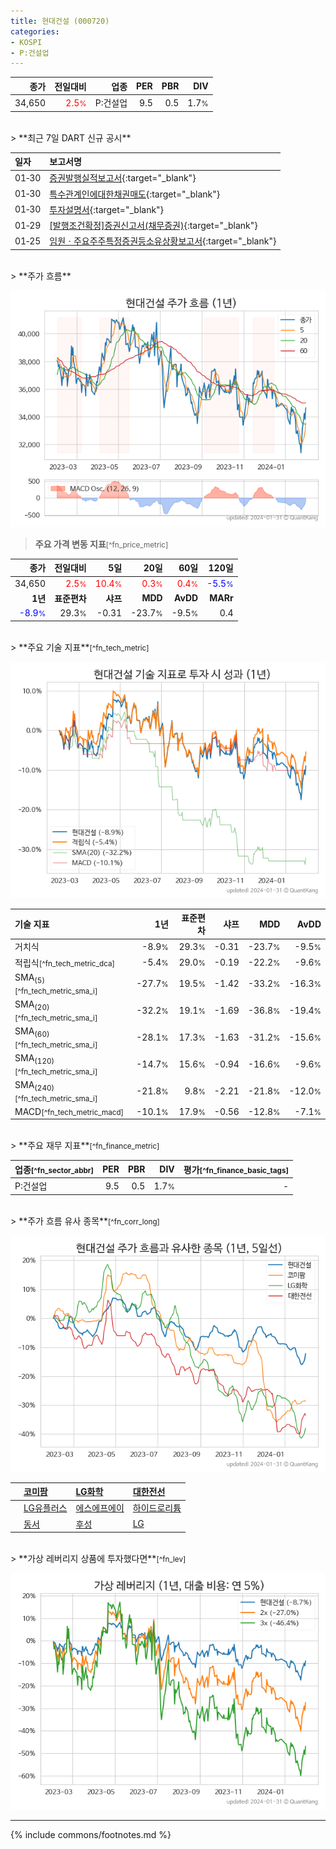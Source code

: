 ```yaml
---
title: 현대건설 (000720)
categories:
- KOSPI
- P:건설업
---
```

| **종가** | **전일대비** | **업종** | **PER** | **PBR** | **DIV** |
| -------: | -----------: | -------: | ------: | ------: | ------: |
| 34,650 | <span style="color: red">2.5<small>%</small></span> | P:건설업 | 9.5 | 0.5 | 1.7<small>%</small> |

<!-- more -->

<br>
> **최근 7일 DART 신규 공시**<a id="dart"></a>


| **일자** | **보고서명** |
| :--------- | :----------- |
| 01&#x2011;30 | [증권발행실적보고서](https://dart.fss.or.kr/dsaf001/main.do?rcpNo=20240130000280){:target="_blank"} |
| 01&#x2011;30 | [특수관계인에대한채권매도](https://dart.fss.or.kr/dsaf001/main.do?rcpNo=20240130000203){:target="_blank"} |
| 01&#x2011;30 | [투자설명서](https://dart.fss.or.kr/dsaf001/main.do?rcpNo=20240130000011){:target="_blank"} |
| 01&#x2011;29 | [[발행조건확정]증권신고서(채무증권)](https://dart.fss.or.kr/dsaf001/main.do?rcpNo=20240129000450){:target="_blank"} |
| 01&#x2011;25 | [임원ㆍ주요주주특정증권등소유상황보고서](https://dart.fss.or.kr/dsaf001/main.do?rcpNo=20240125000332){:target="_blank"} |

<br>
> **주가 흐름**<a id="price"></a>

![000720](/stock/images/000720.png)

> **주요 가격 변동 지표**<small>[^fn_price_metric]</small>

| **종가** | **전일대비** | **5일** | **20일** | **60일** | **120일** |
| -------: | -----------: | ------: | -------: | -------: | --------: |
| 34,650 | <span style="color: red">2.5<small>%</small></span> | <span style="color: red">10.4<small>%</small></span> | <span style="color: red">0.3<small>%</small></span> | <span style="color: red">0.4<small>%</small></span> | <span style="color: blue">-5.5<small>%</small></span> |
| **1년** | **표준편차** | **샤프** | **MDD** | **AvDD** | **MARr** |
| <span style="color: blue">-8.9<small>%</small></span> | 29.3<small>%</small> | -0.31 | -23.7<small>%</small> | -9.5<small>%</small> | 0.4 |

<br>
> **주요 기술 지표**<small>[^fn_tech_metric]</small>


![000720](/stock/images/000720_tech.png)

| **기술 지표** | **1년** | **표준편차** | **샤프** | **MDD** | **AvDD** |
| :------------ | ------: | -----------: | -------: | ------: | -------: |
| 거치식 | -8.9<small>%</small> | 29.3<small>%</small> | -0.31 | -23.7<small>%</small> | -9.5<small>%</small> |
| 적립식<small>[^fn_tech_metric_dca]</small> | -5.4<small>%</small> | 29.0<small>%</small> | -0.19 | -22.2<small>%</small> | -9.6<small>%</small> |
| SMA<sub>(5)</sub><small>[^fn_tech_metric_sma_i]</small> | -27.7<small>%</small> | 19.5<small>%</small> | -1.42 | -33.2<small>%</small> | -16.3<small>%</small> |
| SMA<sub>(20)</sub><small>[^fn_tech_metric_sma_i]</small> | -32.2<small>%</small> | 19.1<small>%</small> | -1.69 | -36.8<small>%</small> | -19.4<small>%</small> |
| SMA<sub>(60)</sub><small>[^fn_tech_metric_sma_i]</small> | -28.1<small>%</small> | 17.3<small>%</small> | -1.63 | -31.2<small>%</small> | -15.6<small>%</small> |
| SMA<sub>(120)</sub><small>[^fn_tech_metric_sma_i]</small> | -14.7<small>%</small> | 15.6<small>%</small> | -0.94 | -16.6<small>%</small> | -9.6<small>%</small> |
| SMA<sub>(240)</sub><small>[^fn_tech_metric_sma_i]</small> | -21.8<small>%</small> | 9.8<small>%</small> | -2.21 | -21.8<small>%</small> | -12.0<small>%</small> |
| MACD<small>[^fn_tech_metric_macd]</small> | -10.1<small>%</small> | 17.9<small>%</small> | -0.56 | -12.8<small>%</small> | -7.1<small>%</small> |

<br>
> **주요 재무 지표**<small>[^fn_finance_metric]</small>

| **업종**<small>[^fn_sector_abbr]</small> | **PER** | **PBR** | **DIV** | **평가**<small>[^fn_finance_basic_tags]</small> |
| :--------------------------------------- | ------: | ------: | ------: | ----------------------------------------------: |
| P:건설업 | 9.5 | 0.5 | 1.7<small>%</small> | - |

<br>
> **주가 흐름 유사 종목**<a id="corr"></a><small>[^fn_corr_long]</small>

![000720](/stock/images/000720_corr.png)

|    | [코미팜](/041960/) | [LG화학](/051910/) | [대한전선](/001440/) |
| :- | :------------------------------------- | :------------------------------------- | :--------------------------------------|
|    | [LG유플러스](/032640/) | [에스에프에이](/056190/) | [하이드로리튬](/101670/) |
|    | [동서](/026960/) | [후성](/093370/) | [LG](/003550/) |

<br>
> **가상 레버리지 상품에 투자했다면**<a id="2x"></a><small>[^fn_lev]</small>

![000720](/stock/images/000720_2x.png)

---
{% include commons/footnotes.md %}